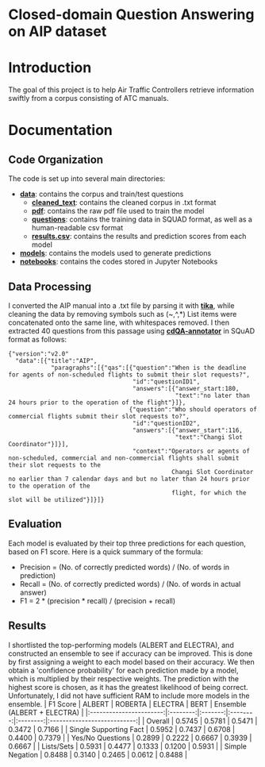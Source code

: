 # Closed-domain Question Answering on AIP dataset

# Introduction

The goal of this project is to help Air Traffic Controllers retrieve information swiftly from a corpus consisting of ATC manuals.

# Documentation

## Code Organization

The code is set up into several main directories:

- [**data**](https://github.com/TanJiaTing/AIP/tree/master/data): contains the corpus and train/test questions
  - [**cleaned_text**](https://github.com/TanJiaTing/AIP/tree/master/data/cleaned_text): contains the cleaned corpus in .txt format
  - [**pdf**](https://github.com/TanJiaTing/AIP/tree/master/data/pdf): contains the raw pdf file used to train the model
  - [**questions**](https://github.com/TanJiaTing/AIP/tree/master/data/questions): contains the training data in SQUAD format, as well as a human-readable csv format
  - [**results.csv**](https://github.com/TanJiaTing/AIP/blob/master/data/results.csv): contains the results and prediction scores from each model
- [**models**](https://github.com/TanJiaTing/AIP/tree/master/models): contains the models used to generate predictions
- [**notebooks**](https://github.com/TanJiaTing/AIP/tree/master/notebooks): contains the codes stored in Jupyter Notebooks

## Data Processing
I converted the AIP manual into a .txt file by parsing it with [**tika**](https://tika.apache.org/1.6/api/org/apache/tika/parser/Parser.html), while cleaning the data by removing symbols such as (~,^,\*) List items were concatenated onto the same line, with whitespaces removed.
I then extracted 40 questions from this passage using [**cdQA-annotator**](https://github.com/cdqa-suite/cdQA-annotator) in SQuAD format as follows:
```
{"version":"v2.0"
  "data":[{"title":"AIP",
            "paragraphs":[{"qas":[{"question":"When is the deadline for agents of non-scheduled flights to submit their slot requests?",
                                   "id":"questionID1",
                                   "answers":[{"answer_start:180,
                                               "text":"no later than 24 hours prior to the operation of the flight"}]},
                                  {"question":"Who should operators of commercial flights submit their slot requests to?",
                                   "id":"questionID2",
                                   "answers":[{"answer_start":116,
                                               "text":"Changi Slot Coordinator"}]}],
                                   "context":"Operators or agents of non-scheduled, commercial and non-commercial flights shall submit their slot requests to the 
                                              Changi Slot Coordinator no earlier than 7 calendar days and but no later than 24 hours prior to the operation of the
                                              flight, for which the slot will be utilized"}]}]}
```
## Evaluation
Each model is evaluated by their top three predictions for each question, based on F1 score. Here is a quick summary of the formula:
- Precision = (No. of correctly predicted words) / (No. of words in prediction)
- Recall = (No. of correctly predicted words) / (No. of words in actual answer)
- F1 = 2 * (precision * recall) / (precision + recall)

## Results
I shortlisted the top-performing models (ALBERT and ELECTRA), and constructed an ensemble to see if accuracy can be improved. This is done by first assigning a weight to each model based on their accuracy. We then obtain a 'confidence probability' for each prediction made by a model, which is multiplied by their respective weights. The prediction with the highest score is chosen, as it has the greatest likelihood of being correct. Unfortunately, I did not have sufficient RAM to include more models in the ensemble.
| F1 Score                |  ALBERT  | ROBERTA |  ELECTRA |   BERT   | Ensemble (ALBERT + ELECTRA) |
|:-----------------------:|:--------:|:-------:|:--------:|:--------:|:---------------------------:|
| Overall                 |  0.5745  | 0.5781  |  0.5471  | 0.3472   |           0.7166             |
| Single Supporting Fact  |  0.5952  | 0.7437  |  0.6708  | 0.4400   |           0.7379             |
| Yes/No Questions        |  0.2899  | 0.2222  |  0.6667  | 0.3939   |           0.6667             |
| Lists/Sets              |  0.5931  | 0.4477  |  0.1333  | 0.1200   |           0.5931             |
| Simple Negation         |  0.8488  | 0.3140  |  0.2465  | 0.0612   |           0.8488             |


